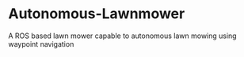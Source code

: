 # Autonomous-Lawnmower
A ROS based lawn mower capable to autonomous lawn mowing using waypoint navigation
